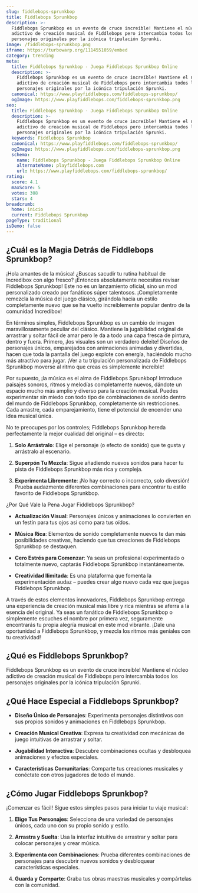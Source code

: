 ```yaml
---
slug: fiddlebops-sprunkbop
title: Fiddlebops Sprunkbop
description: >-
  Fiddlebops Sprunkbop es un evento de cruce increíble! Mantiene el núcleo
  adictivo de creación musical de Fiddlebops pero intercambia todos los
  personajes originales por la icónica tripulación Sprunki.
image: /fiddlebops-sprunkbop.png
iframe: https://turbowarp.org/1114551059/embed
category: trending
meta:
  title: Fiddlebops Sprunkbop - Juega Fiddlebops Sprunkbop Online
  description: >-
    Fiddlebops Sprunkbop es un evento de cruce increíble! Mantiene el núcleo
    adictivo de creación musical de Fiddlebops pero intercambia todos los
    personajes originales por la icónica tripulación Sprunki.
  canonical: https://www.playfiddlebops.com/fiddlebops-sprunkbop/
  ogImage: https://www.playfiddlebops.com/fiddlebops-sprunkbop.png
seo:
  title: Fiddlebops Sprunkbop - Juega Fiddlebops Sprunkbop Online
  description: >-
    Fiddlebops Sprunkbop es un evento de cruce increíble! Mantiene el núcleo
    adictivo de creación musical de Fiddlebops pero intercambia todos los
    personajes originales por la icónica tripulación Sprunki.
  keywords: Fiddlebops Sprunkbop
  canonical: https://www.playfiddlebops.com/fiddlebops-sprunkbop/
  ogImage: https://www.playfiddlebops.com/fiddlebops-sprunkbop.png
  schema:
    name: Fiddlebops Sprunkbop - Juega Fiddlebops Sprunkbop Online
    alternateName: playfiddlebops.com
    url: https://www.playfiddlebops.com/fiddlebops-sprunkbop/
rating:
  score: 4.1
  maxScore: 5
  votes: 308
  stars: 4
breadcrumb:
  home: inicio
  current: Fiddlebops Sprunkbop
pageType: traditional
isDemo: false
---
```


## ¿Cuál es la Magia Detrás de Fiddlebops Sprunkbop?

¡Hola amantes de la música! ¿Buscas sacudir tu rutina habitual de Incredibox con algo fresco? ¡Entonces absolutamente necesitas revisar Fiddlebops Sprunkbop! Este no es un lanzamiento oficial, sino un mod personalizado creado por fanáticos súper talentosos. ¡Completamente remezcla la música del juego clásico, girándola hacia un estilo completamente nuevo que se ha vuelto increíblemente popular dentro de la comunidad Incredibox!

En términos simples, Fiddlebops Sprunkbop es un cambio de imagen maravillosamente peculiar del clásico. Mantiene la jugabilidad original de arrastrar y soltar fácil de amar pero le da a todo una capa fresca de pintura, dentro y fuera. Primero, ¡los visuales son un verdadero deleite! Diseños de personajes únicos, emparejados con animaciones animadas y divertidas, hacen que toda la pantalla del juego explote con energía, haciéndolo mucho más atractivo para jugar. ¡Ver a tu tripulación personalizada de Fiddlebops Sprunkbop moverse al ritmo que creas es simplemente increíble!

Por supuesto, ¡la música es el alma de Fiddlebops Sprunkbop! Introduce paisajes sonoros, ritmos y melodías completamente nuevos, dándote un espacio mucho más amplio y diverso para la creación musical. Puedes experimentar sin miedo con todo tipo de combinaciones de sonido dentro del mundo de Fiddlebops Sprunkbop, completamente sin restricciones. Cada arrastre, cada emparejamiento, tiene el potencial de encender una idea musical única.

No te preocupes por los controles; Fiddlebops Sprunkbop hereda perfectamente la mejor cualidad del original – es directo:

1. **Solo Arrástralo**: Elige el personaje (o efecto de sonido) que te gusta y arrástralo al escenario.

1. **Superpón Tu Mezcla**: Sigue añadiendo nuevos sonidos para hacer tu pista de Fiddlebops Sprunkbop más rica y compleja.

1. **Experimenta Libremente**: ¡No hay correcto o incorrecto, solo diversión! Prueba audazmente diferentes combinaciones para encontrar tu estilo favorito de Fiddlebops Sprunkbop.

¿Por Qué Vale la Pena Jugar Fiddlebops Sprunkbop?

- **Actualización Visual**: Personajes únicos y animaciones lo convierten en un festín para tus ojos así como para tus oídos.

- **Música Rica**: Elementos de sonido completamente nuevos te dan más posibilidades creativas, haciendo que tus creaciones de Fiddlebops Sprunkbop se destaquen.

- **Cero Estrés para Comenzar**: Ya seas un profesional experimentado o totalmente nuevo, captarás Fiddlebops Sprunkbop instantáneamente.

- **Creatividad Ilimitada**: Es una plataforma que fomenta la experimentación audaz – puedes crear algo nuevo cada vez que juegas Fiddlebops Sprunkbop.

A través de estos elementos innovadores, Fiddlebops Sprunkbop entrega una experiencia de creación musical más libre y rica mientras se aferra a la esencia del original. Ya seas un fanático de Fiddlebops Sprunkbop o simplemente escuches el nombre por primera vez, seguramente encontrarás tu propia alegría musical en este mod vibrante. ¡Dale una oportunidad a Fiddlebops Sprunkbop, y mezcla los ritmos más geniales con tu creatividad!

## ¿Qué es Fiddlebops Sprunkbop?

Fiddlebops Sprunkbop es un evento de cruce increíble! Mantiene el núcleo adictivo de creación musical de Fiddlebops pero intercambia todos los personajes originales por la icónica tripulación Sprunki.

## ¿Qué Hace Especial a Fiddlebops Sprunkbop?

- **Diseño Único de Personajes**: Experimenta personajes distintivos con sus propios sonidos y animaciones en Fiddlebops Sprunkbop.

- **Creación Musical Creativa**: Expresa tu creatividad con mecánicas de juego intuitivas de arrastrar y soltar.

- **Jugabilidad Interactiva**: Descubre combinaciones ocultas y desbloquea animaciones y efectos especiales.

- **Características Comunitarias**: Comparte tus creaciones musicales y conéctate con otros jugadores de todo el mundo.

## ¿Cómo Jugar Fiddlebops Sprunkbop?

¡Comenzar es fácil! Sigue estos simples pasos para iniciar tu viaje musical:

1. **Elige Tus Personajes**: Selecciona de una variedad de personajes únicos, cada uno con su propio sonido y estilo.

1. **Arrastra y Suelta**: Usa la interfaz intuitiva de arrastrar y soltar para colocar personajes y crear música.

1. **Experimenta con Combinaciones**: Prueba diferentes combinaciones de personajes para descubrir nuevos sonidos y desbloquear características especiales.

1. **Guarda y Comparte**: Graba tus obras maestras musicales y compártelas con la comunidad.
